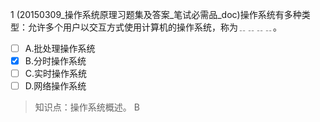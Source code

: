 1
(20150309_操作系统原理习题集及答案_笔试必需品_doc)操作系统有多种类型：允许多个用户以交互方式使用计算机的操作系统，称为﹎﹎﹎﹎。
- [ ] A.批处理操作系统 
- [x] B.分时操作系统 
- [ ] C.实时操作系统 
- [ ] D.网络操作系统

> 知识点：操作系统概述。
> B
